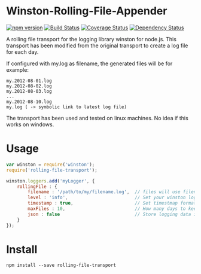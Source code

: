 Winston-Rolling-File-Appender
=============================
[![npm version](https://badge.fury.io/js/rolling-file-appender.svg)](http://badge.fury.io/js/rolling-file-transport)
[![Build Status](https://travis-ci.org/mallocator/Winston-Rolling-File-Appender.svg?branch=master)](https://travis-ci.org/mallocator/Winston-Rolling-File-Appender)
[![Coverage Status](https://coveralls.io/repos/github/mallocator/Winston-Rolling-File-Appender/badge.svg?branch=master)](https://coveralls.io/github/mallocator/Winston-Rolling-File-Appender?branch=master)
[![Dependency Status](https://david-dm.org/mallocator/Winston-Rolling-File-Appender.svg)](https://david-dm.org/mallocator/Winston-Rolling-File-Appender) 

A rolling file transport for the logging library winston for node.js.
This transport has been modified from the original transport to create a log file for each day.

If configured with my.log as filename, the generated files will be for example:

	my.2012-08-01.log
	my.2012-08-02.log
	my.2012-08-03.log
	...
	my.2012-08-10.log
	my.log ( -> symbolic link to latest log file)

The transport has been used and tested on linux machines. No idea if this works on windows.


# Usage

```javascript
var winston = require('winston');
require('rolling-file-transport');

winston.loggers.add('myLogger', {
	rollingFile : {
		filename : '/path/to/my/filename.log',	// files will use filename.<date>.log for all files 
		level : 'info',							// Set your winston log level, same as original file transport
		timestamp : true,						// Set timestmap format/enabled, Same ass original file transport
		maxFiles : 10,							// How many days to keep as back log
		json : false							// Store logging data ins json format
	}
});
```

# Install

```npm install --save rolling-file-transport```